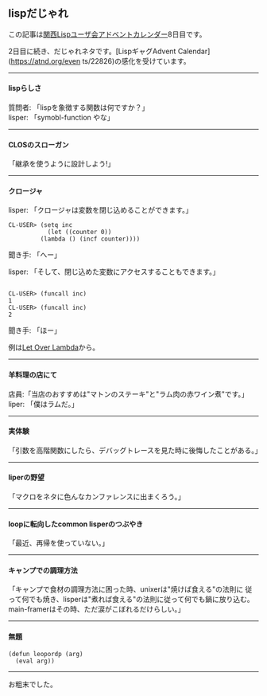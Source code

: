 ## lispだじゃれ

この記事は[関西Lispユーザ会アドベントカレンダー](https://adventar.org/calendars/2490)8日目です。

2日目に続き、だじゃれネタです。[LispギャグAdvent Calendar](https://atnd.org/even
ts/22826)の感化を受けています。

---

#### lispらしさ
質問者: 「lispを象徴する関数は何ですか？」  
lisper: 「symobl-function やな」

---

#### CLOSのスローガン
「継承を使うように設計しよう!」

---

#### クロージャ
lisper: 「クロージャは変数を閉じ込めることができます。」

```
CL-USER> (setq inc 
	       (let ((counter 0))
		 (lambda () (incf counter))))
```

聞き手: 「へー」

lisper: 「そして、閉じ込めた変数にアクセスすることもできます。」


```

CL-USER> (funcall inc)
1
CL-USER> (funcall inc)
2
```

聞き手: 「ほー」

例は[Let Over Lambda](https://letoverlambda.com/)から。

---

#### 羊料理の店にて
店員:「当店のおすすめは"マトンのステーキ"と"ラム肉の赤ワイン煮"です。」  
liper: 「僕はラムだ。」

---

#### 実体験
「引数を高階関数にしたら、デバッグトレースを見た時に後悔したことがある。」

---

#### liperの野望
「マクロをネタに色んなカンファレンスに出まくろう。」

---

#### loopに転向したcommon lisperのつぶやき
「最近、再帰を使っていない。」

---

#### キャンプでの調理方法
「キャンプで食材の調理方法に困った時、unixerは"焼けば食える"の法則に
従って何でも焼き、lisperは"煮れば食える"の法則に従って何でも鍋に放り込む。
main-framerはその時、ただ涙がこぼれるだけらしい。」

---

#### 無題
```
(defun leopordp (arg)
  (eval arg))
```

---

お粗末でした。
